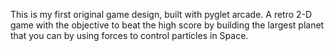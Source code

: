 This is my first original game design, built with pyglet arcade. 
A retro 2-D game with the objective to beat the high score by building the largest planet that you can by using forces to control particles in Space.
